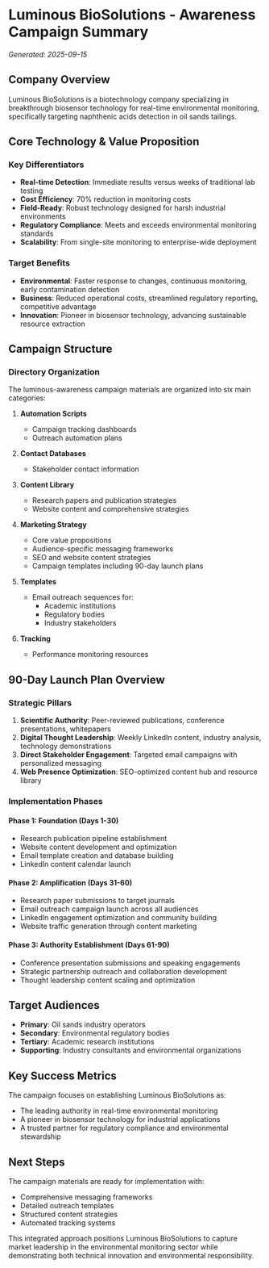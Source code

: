 # Luminous BioSolutions - Awareness Campaign Summary
*Generated: 2025-09-15*

## Company Overview
Luminous BioSolutions is a biotechnology company specializing in breakthrough biosensor technology for real-time environmental monitoring, specifically targeting naphthenic acids detection in oil sands tailings.

## Core Technology & Value Proposition

### Key Differentiators
- **Real-time Detection**: Immediate results versus weeks of traditional lab testing
- **Cost Efficiency**: 70% reduction in monitoring costs
- **Field-Ready**: Robust technology designed for harsh industrial environments
- **Regulatory Compliance**: Meets and exceeds environmental monitoring standards
- **Scalability**: From single-site monitoring to enterprise-wide deployment

### Target Benefits
- **Environmental**: Faster response to changes, continuous monitoring, early contamination detection
- **Business**: Reduced operational costs, streamlined regulatory reporting, competitive advantage
- **Innovation**: Pioneer in biosensor technology, advancing sustainable resource extraction

## Campaign Structure

### Directory Organization
The luminous-awareness campaign materials are organized into six main categories:

1. **Automation Scripts**
   - Campaign tracking dashboards
   - Outreach automation plans

2. **Contact Databases**
   - Stakeholder contact information

3. **Content Library**
   - Research papers and publication strategies
   - Website content and comprehensive strategies

4. **Marketing Strategy**
   - Core value propositions
   - Audience-specific messaging frameworks
   - SEO and website content strategies
   - Campaign templates including 90-day launch plans

5. **Templates**
   - Email outreach sequences for:
     - Academic institutions
     - Regulatory bodies
     - Industry stakeholders

6. **Tracking**
   - Performance monitoring resources

## 90-Day Launch Plan Overview

### Strategic Pillars
1. **Scientific Authority**: Peer-reviewed publications, conference presentations, whitepapers
2. **Digital Thought Leadership**: Weekly LinkedIn content, industry analysis, technology demonstrations
3. **Direct Stakeholder Engagement**: Targeted email campaigns with personalized messaging
4. **Web Presence Optimization**: SEO-optimized content hub and resource library

### Implementation Phases

#### Phase 1: Foundation (Days 1-30)
- Research publication pipeline establishment
- Website content development and optimization
- Email template creation and database building
- LinkedIn content calendar launch

#### Phase 2: Amplification (Days 31-60)
- Research paper submissions to target journals
- Email outreach campaign launch across all audiences
- LinkedIn engagement optimization and community building
- Website traffic generation through content marketing

#### Phase 3: Authority Establishment (Days 61-90)
- Conference presentation submissions and speaking engagements
- Strategic partnership outreach and collaboration development
- Thought leadership content scaling and optimization

## Target Audiences
- **Primary**: Oil sands industry operators
- **Secondary**: Environmental regulatory bodies
- **Tertiary**: Academic research institutions
- **Supporting**: Industry consultants and environmental organizations

## Key Success Metrics
The campaign focuses on establishing Luminous BioSolutions as:
- The leading authority in real-time environmental monitoring
- A pioneer in biosensor technology for industrial applications
- A trusted partner for regulatory compliance and environmental stewardship

## Next Steps
The campaign materials are ready for implementation with:
- Comprehensive messaging frameworks
- Detailed outreach templates
- Structured content strategies
- Automated tracking systems

This integrated approach positions Luminous BioSolutions to capture market leadership in the environmental monitoring sector while demonstrating both technical innovation and environmental responsibility.